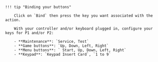     !!! tip "Binding your buttons" 

        Click on `Bind` then press the key you want associated with the action.

        With your controller and/or keyboard plugged in, configure your keys for P1 and/or P2:  

		- **Maintenance**: `Service, Test`
		- **Game buttons**: `Up, Down, Left, Right`
		- **Menu buttons**: ` Start, Up, Down, Left, Right`
		- **Keypad**: `Keypad Insert Card`, `1 to 9`